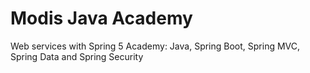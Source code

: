 # Modis Java Academy
Web services with Spring 5 Academy: Java, Spring Boot, Spring MVC, Spring Data and Spring Security
